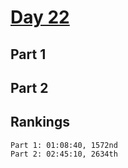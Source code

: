 # [Day 22](https://adventofcode.com/2023/day/22)

## Part 1

## Part 2

## Rankings

    Part 1: 01:08:40, 1572nd
    Part 2: 02:45:10, 2634th
